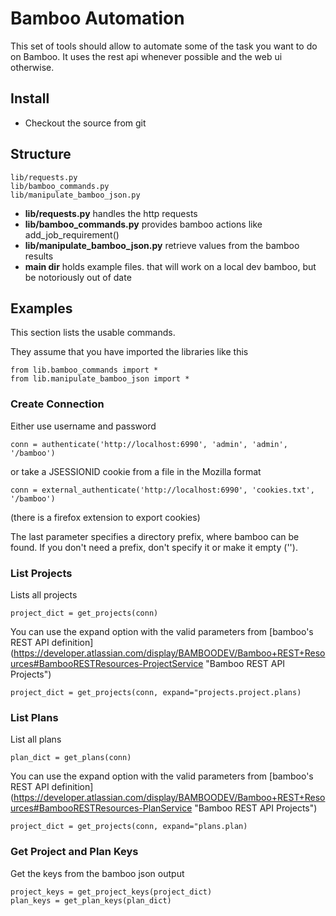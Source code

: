 
# Bamboo Automation

This set of tools should allow to automate some of the task you want to do on Bamboo.
It uses the rest api whenever possible and the web ui otherwise.

## Install

* Checkout the source from git

## Structure

    lib/requests.py
    lib/bamboo_commands.py
    lib/manipulate_bamboo_json.py


* **lib/requests.py** handles the http requests
* **lib/bamboo_commands.py** provides bamboo actions like add_job_requirement()
* **lib/manipulate_bamboo_json.py** retrieve values from the bamboo results
* **main dir** holds example files. that will work on a local dev bamboo, but be notoriously out of date

## Examples
This section lists the usable commands.

They assume that you have imported the libraries like this

    from lib.bamboo_commands import *
    from lib.manipulate_bamboo_json import *

### Create Connection
Either use username and password

    conn = authenticate('http://localhost:6990', 'admin', 'admin', '/bamboo')

or take a JSESSIONID cookie from a file in the Mozilla format

    conn = external_authenticate('http://localhost:6990', 'cookies.txt', '/bamboo')

(there is a firefox extension to export cookies)

The last parameter specifies a directory prefix, where bamboo can be found. If you don't need a prefix, don't specify it or make it empty ('').

### List Projects
Lists all projects

    project_dict = get_projects(conn)

You can use the expand option with the valid parameters from [bamboo's REST API definition] (https://developer.atlassian.com/display/BAMBOODEV/Bamboo+REST+Resources#BambooRESTResources-ProjectService "Bamboo REST API Projects")

    project_dict = get_projects(conn, expand="projects.project.plans)

### List Plans
List all plans

    plan_dict = get_plans(conn)

You can use the expand option with the valid parameters from [bamboo's REST API definition] (https://developer.atlassian.com/display/BAMBOODEV/Bamboo+REST+Resources#BambooRESTResources-PlanService "Bamboo REST API Projects")

    project_dict = get_projects(conn, expand="plans.plan)

### Get Project and Plan Keys
Get the keys from the bamboo json output

    project_keys = get_project_keys(project_dict)
    plan_keys = get_plan_keys(plan_dict)

